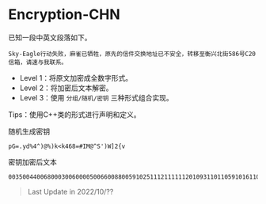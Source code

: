 # Encryption-CHN

已知一段中英文段落如下。

```
Sky-Eagle行动失败，麻雀已牺牲，原先的信件交换地址已不安全，转移至衡兴北街586号C20信箱，请速与我联系。
```

- Level 1：将原文加密成全数字形式。
- Level 2：将加密后文本解密。
- Level 3：使用 `分组/随机/密钥` 三种形式组合实现。

Tips：使用C++类的形式进行声明和定义。

随机生成密钥

```
pG=.yd%4^)@%)k<k468=#IM@^S')W]2{v
```

密钥加密后文本

```
00350044006800030060000500660088005910251112111111201093110110591016110711081003105211131005111011131097103710301083100011021087103710651127111810181073109510971054102911081005109610981067102210341026102511181120111510071117102110031007101411271121110310241068104811101119100810971054103910150001010200311006103001060089001210911015100710361096111911121088111711211126105010271121109811001074106110471026
```

> Last Update in 2022/10/??